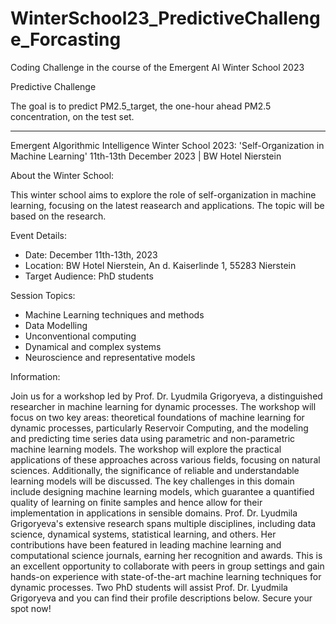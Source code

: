 # WinterSchool23_PredictiveChallenge_Forcasting
Coding Challenge in the course of the Emergent AI Winter School 2023

Predictive Challenge

The goal is to predict PM2.5_target, the one-hour ahead PM2.5 concentration, on the test set.


------------------------------------------------------------------------
Emergent Algorithmic Intelligence Winter School 2023:
'Self-Organization in Machine Learning'
11th-13th December 2023 | BW Hotel Nierstein

About the Winter School:

This winter school aims to explore the role of self-organization in machine learning, focusing on the latest reasearch and applications. The topic will be based on the research.


Event Details:

* Date: December 11th-13th, 2023
* Location: BW Hotel Nierstein, An d. Kaiserlinde 1, 55283 Nierstein
* Target Audience: PhD students

Session Topics:

* Machine Learning techniques and methods
* Data Modelling
* Unconventional computing
* Dynamical and complex systems
* Neuroscience and representative models

Information:

Join us for a workshop led by Prof. Dr. Lyudmila Grigoryeva, a distinguished researcher in machine learning for dynamic processes. The workshop will focus on two key areas: theoretical foundations of machine learning for dynamic processes, particularly Reservoir Computing, and the modeling and predicting time series data using parametric and non-parametric machine learning models.
The workshop will explore the practical applications of these approaches across various fields, focusing on natural sciences. Additionally, the significance of reliable and understandable learning models will be discussed. The key challenges in this domain include designing machine learning models, which guarantee a quantified quality of learning on finite samples and hence allow for their implementation in applications in sensible domains.
Prof. Dr. Lyudmila Grigoryeva's extensive research spans multiple disciplines, including data science, dynamical systems, statistical learning, and others. Her contributions have been featured in leading machine learning and computational science journals, earning her recognition and awards.
This is an excellent opportunity to collaborate with peers in group settings and gain hands-on experience with state-of-the-art machine learning techniques for dynamic processes. Two PhD students will assist Prof. Dr. Lyudmila Grigoryeva and you can find their profile descriptions below. Secure your spot now!

